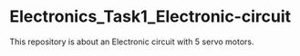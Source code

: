 # Electronics_Task1_Electronic-circuit
This repository is about an Electronic circuit with 5 servo motors.
